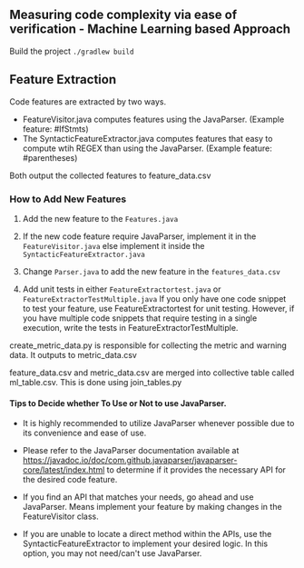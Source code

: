 ## Measuring code complexity via ease of verification - Machine Learning based Approach

Build the project                                                                                                          ```./gradlew build```

## Feature Extraction
Code features are extracted by two ways.

* FeatureVisitor.java computes features using the JavaParser. (Example feature: #IfStmts)
* The SyntacticFeatureExtractor.java computes features that easy to compute wtih REGEX than using the JavaParser. (Example feature: #parentheses) 

Both output the collected features to feature_data.csv

### How to Add New Features

1. Add the new feature to the ```Features.java```
2. If the new code feature require JavaParser, implement it in the ```FeatureVisitor.java``` else implement it inside the  ```SyntacticFeatureExtractor.java```




3. Change ```Parser.java``` to add the new feature in the ```features_data.csv```
4. Add unit tests in either ```FeatureExtractortest.java``` or ```FeatureExtractorTestMultiple.java```
If you only have one code snippet to test your feature, use FeatureExtractortest for unit testing. However, if you have multiple code snippets that require testing in a single execution, write the tests in FeatureExtractorTestMultiple.


create_metric_data.py is responsible for collecting the metric and warning data. It outputs to metric_data.csv

feature_data.csv and metric_data.csv are merged into collective table called ml_table.csv. This is done using join_tables.py

#### Tips to Decide whether To Use or Not to use JavaParser.

* It is highly recommended to utilize JavaParser whenever possible due to its convenience and ease of use.

* Please refer to the JavaParser documentation available at  https://javadoc.io/doc/com.github.javaparser/javaparser-core/latest/index.html to determine if it provides the necessary API for the desired code feature.

* If you find an API that matches your needs, go ahead and use JavaParser. Means implement your feature by making changes in the FeatureVisitor class.

* If you are unable to locate a direct method within the APIs, use the SyntacticFeatureExtractor to implement your desired logic. In this option, you may not need/can't use JavaParser.
